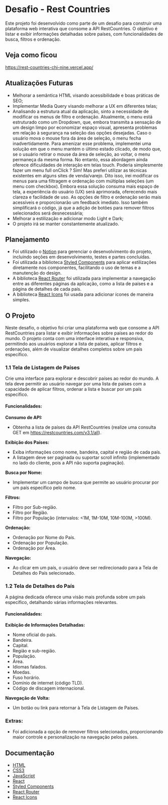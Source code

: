 # Desafio - Rest Countries

Este projeto foi desenvolvido como parte de um desafio para construir uma plataforma web interativa que consome a API RestCountries. O objetivo é listar e exibir informações detalhadas sobre países, com funcionalidades de busca, filtros e ordenação.

## Veja como ficou
https://rest-countries-chi-nine.vercel.app/

## Atualizações Futuras
* Melhorar a semântica HTML visando acessibilidade e boas práticas de SEO;
* Implementar Media Query visando melhorar a UX em diferentes telas;
* Analisando a estrutura atual da aplicação, sinto a necessidade de modificar os menus de filtro e ordenação. Atualmente, o menu está estruturado como um Dropdown, que, embora transmita a sensação de um design limpo por economizar espaço visual, apresenta problemas em relação à segurança na seleção das opções desejadas. Caso o usuário mova o mouse fora da área de seleção, o menu fecha inadvertidamente. Para amenizar esse problema, implementei uma solução em que o menu mantém o último estado clicado, de modo que, se o usuário retirar o mouse da área de seleção, ao voltar, o menu permaneça da mesma forma. No entanto, essa abordagem ainda oferece dificuldades de interação em telas touch. Poderia simplesmente fazer um menu full onClick ? Sim! Mas preferi utilizar as técnicas existentes em alguns sites de venda/varejo.
 Dito isso, irei modificar os menus para uma filtragem e ordenação com múltiplas seleções (um menu com checkbox). Embora essa solução consuma mais espaço de tela, a experiência do usuário (UX) será aprimorada, oferecendo mais clareza e facilidade de uso. As opções de filtro e ordenação serão mais acessíveis e proporcionarão um feedback imediato. Isso também simplificará o código, já que a adição de botões para remover filtros selecionados será desnecessária; 
* Melhorar a estilização e adicionar modo Light e Dark;
* O projeto irá se manter constantemente atualizado.

## Planejamento
* Foi utilizado o [Notion](https://www.notion.so/) para gerenciar o desenvolvimento do projeto, incluindo seções em desenvolvimento, testes e partes concluídas.
* Foi utilizada a biblioteca [Styled Components](https://styled-components.com/docs) para aplicar estilizações diretamente nos componentes, facilitando o uso de temas e a manutenção do design.
* A biblioteca [React Router](https://reactrouter.com/en/main) foi utilizada para implementar a navegação entre as diferentes páginas da aplicação, como a lista de países e a página de detalhes de cada país.
* A biblioteca [React Icons](https://react-icons.github.io/react-icons/) foi usada para adicionar ícones de maneira simples.

## O Projeto
Neste desafio, o objetivo foi criar uma plataforma web que consome a API RestCountries para listar e exibir informações sobre países ao redor do mundo. O projeto conta com uma interface interativa e responsiva, permitindo aos usuários explorar a lista de países, aplicar filtros e ordenações, além de visualizar detalhes completos sobre um país específico.

### 1.1 Tela de Listagem de Países

Crie uma interface para explorar e descobrir países ao redor do mundo. A tela deve permitir ao usuário navegar por uma lista de países com a capacidade de aplicar filtros, ordenar a lista e buscar por um país específico.

#### Funcionalidades:

**Consumo de API:**
* Obtenha a lista de países da API RestCountries (realize uma consulta GET em https://restcountries.com/v3.1/all).

**Exibição dos Países:**
* Exiba informações como nome, bandeira, capital e região de cada país.
* A listagem deve ser paginada ou suportar scroll infinito (implementado no lado do cliente, pois a API não suporta paginação).

**Busca por Nome:**
* Implementar um campo de busca que permite ao usuário procurar por um país específico pelo nome.

**Filtros:**
* Filtro por Sub-região.
* Filtro por Região.
* Filtro por População (intervalos: <1M, 1M-10M, 10M-100M, >100M).

**Ordenação:**
* Ordenação por Nome do País.
* Ordenação por População.
* Ordenação por Área.

**Navegação:**
* Ao clicar em um país, o usuário deve ser redirecionado para a Tela de Detalhes do País selecionado.

### 1.2 Tela de Detalhes do País

A página dedicada oferece uma visão mais profunda sobre um país específico, detalhando várias informações relevantes.

#### Funcionalidades:

**Exibição de Informações Detalhadas:**
* Nome oficial do país.
* Bandeira.
* Capital.
* Região e sub-região.
* População.
* Área.
* Idiomas falados.
* Moedas.
* Fuso horário.
* Domínio de internet (código TLD).
* Código de discagem internacional.

**Navegação de Volta:**
* Um botão ou link para retornar à Tela de Listagem de Países.

### Extras:
* Foi adicionada a opção de remover filtros selecionados, proporcionando maior controle e personalização na navegação pelos países.

## Documentação
* [HTML](https://developer.mozilla.org/pt-BR/docs/Web/HTML)
* [CSS3](https://developer.mozilla.org/pt-BR/docs/Web/CSS)
* [JavaScript](https://developer.mozilla.org/pt-BR/docs/Web/JavaScript)
* [React](https://react.dev/learn/start-a-new-react-project)
* [Styled Components](https://styled-components.com/docs)
* [React Router](https://reactrouter.com/en/main)
* [React Icons](https://react-icons.github.io/react-icons/)
